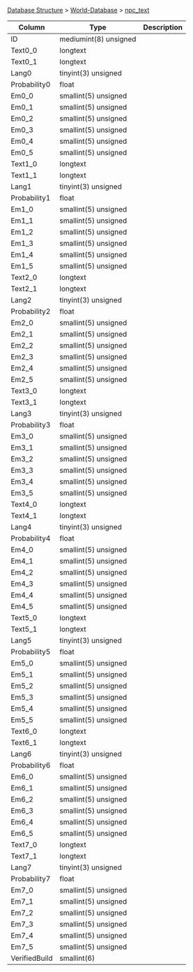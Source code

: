 [Database Structure](Database-Structure) > [World-Database](World-Database) > [npc_text](npc_text)

Column | Type | Description
--- | --- | ---
ID | mediumint(8) unsigned | 
Text0_0 | longtext | 
Text0_1 | longtext | 
Lang0 | tinyint(3) unsigned | 
Probability0 | float | 
Em0_0 | smallint(5) unsigned | 
Em0_1 | smallint(5) unsigned | 
Em0_2 | smallint(5) unsigned | 
Em0_3 | smallint(5) unsigned | 
Em0_4 | smallint(5) unsigned | 
Em0_5 | smallint(5) unsigned | 
Text1_0 | longtext | 
Text1_1 | longtext | 
Lang1 | tinyint(3) unsigned | 
Probability1 | float | 
Em1_0 | smallint(5) unsigned | 
Em1_1 | smallint(5) unsigned | 
Em1_2 | smallint(5) unsigned | 
Em1_3 | smallint(5) unsigned | 
Em1_4 | smallint(5) unsigned | 
Em1_5 | smallint(5) unsigned | 
Text2_0 | longtext | 
Text2_1 | longtext | 
Lang2 | tinyint(3) unsigned | 
Probability2 | float | 
Em2_0 | smallint(5) unsigned | 
Em2_1 | smallint(5) unsigned | 
Em2_2 | smallint(5) unsigned | 
Em2_3 | smallint(5) unsigned | 
Em2_4 | smallint(5) unsigned | 
Em2_5 | smallint(5) unsigned | 
Text3_0 | longtext | 
Text3_1 | longtext | 
Lang3 | tinyint(3) unsigned | 
Probability3 | float | 
Em3_0 | smallint(5) unsigned | 
Em3_1 | smallint(5) unsigned | 
Em3_2 | smallint(5) unsigned | 
Em3_3 | smallint(5) unsigned | 
Em3_4 | smallint(5) unsigned | 
Em3_5 | smallint(5) unsigned | 
Text4_0 | longtext | 
Text4_1 | longtext | 
Lang4 | tinyint(3) unsigned | 
Probability4 | float | 
Em4_0 | smallint(5) unsigned | 
Em4_1 | smallint(5) unsigned | 
Em4_2 | smallint(5) unsigned | 
Em4_3 | smallint(5) unsigned | 
Em4_4 | smallint(5) unsigned | 
Em4_5 | smallint(5) unsigned | 
Text5_0 | longtext | 
Text5_1 | longtext | 
Lang5 | tinyint(3) unsigned | 
Probability5 | float | 
Em5_0 | smallint(5) unsigned | 
Em5_1 | smallint(5) unsigned | 
Em5_2 | smallint(5) unsigned | 
Em5_3 | smallint(5) unsigned | 
Em5_4 | smallint(5) unsigned | 
Em5_5 | smallint(5) unsigned | 
Text6_0 | longtext | 
Text6_1 | longtext | 
Lang6 | tinyint(3) unsigned | 
Probability6 | float | 
Em6_0 | smallint(5) unsigned | 
Em6_1 | smallint(5) unsigned | 
Em6_2 | smallint(5) unsigned | 
Em6_3 | smallint(5) unsigned | 
Em6_4 | smallint(5) unsigned | 
Em6_5 | smallint(5) unsigned | 
Text7_0 | longtext | 
Text7_1 | longtext | 
Lang7 | tinyint(3) unsigned | 
Probability7 | float | 
Em7_0 | smallint(5) unsigned | 
Em7_1 | smallint(5) unsigned | 
Em7_2 | smallint(5) unsigned | 
Em7_3 | smallint(5) unsigned | 
Em7_4 | smallint(5) unsigned | 
Em7_5 | smallint(5) unsigned | 
VerifiedBuild | smallint(6) | 
